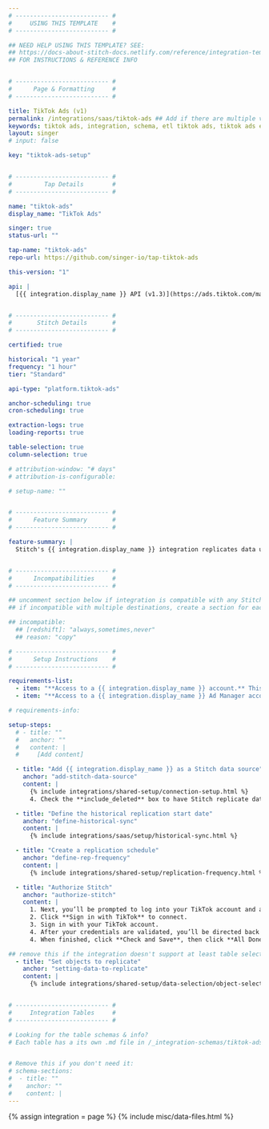 ```yaml
---
# -------------------------- #
#     USING THIS TEMPLATE    #
# -------------------------- #

## NEED HELP USING THIS TEMPLATE? SEE:
## https://docs-about-stitch-docs.netlify.com/reference/integration-templates/saas/
## FOR INSTRUCTIONS & REFERENCE INFO


# -------------------------- #
#      Page & Formatting     #
# -------------------------- #

title: TikTok Ads (v1)
permalink: /integrations/saas/tiktok-ads ## Add if there are multiple versions: /vVERSION
keywords: tiktok ads, integration, schema, etl tiktok ads, tiktok ads etl, tiktok ads schema
layout: singer
# input: false

key: "tiktok-ads-setup"


# -------------------------- #
#         Tap Details        #
# -------------------------- #

name: "tiktok-ads"
display_name: "TikTok Ads"

singer: true
status-url: ""

tap-name: "tiktok-ads"
repo-url: https://github.com/singer-io/tap-tiktok-ads

this-version: "1"

api: |
  [{{ integration.display_name }} API (v1.3)](https://ads.tiktok.com/marketing_api/docs){:target="new"}


# -------------------------- #
#       Stitch Details       #
# -------------------------- #

certified: true 

historical: "1 year"
frequency: "1 hour"
tier: "Standard"

api-type: "platform.tiktok-ads"

anchor-scheduling: true
cron-scheduling: true

extraction-logs: true
loading-reports: true

table-selection: true
column-selection: true

# attribution-window: "# days"
# attribution-is-configurable: 

# setup-name: ""


# -------------------------- #
#      Feature Summary       #
# -------------------------- #

feature-summary: |
  Stitch's {{ integration.display_name }} integration replicates data using the {{ integration.api | flatify | strip }}. Refer to the [Schema](#schema) section for a list of objects available for replication.


# -------------------------- #
#      Incompatibilities     #
# -------------------------- #

## uncomment section below if integration is compatible with any Stitch destinations
## if incompatible with multiple destinations, create a section for each destination

## incompatible:
  ## [redshift]: "always,sometimes,never"
  ## reason: "copy" 

# -------------------------- #
#      Setup Instructions    #
# -------------------------- #

requirements-list:
  - item: "**Access to a {{ integration.display_name }} account.** This is necessary to login to the Ad Manager account."
  - item: "**Access to a {{ integration.display_name }} Ad Manager account.** Verify that you have access to use the Ad accounts you want to replicate data from. This is necessary to connect to Stitch."

# requirements-info:

setup-steps:
  # - title: ""
  #   anchor: ""
  #   content: |
  #     [Add content]

  - title: "Add {{ integration.display_name }} as a Stitch data source"
    anchor: "add-stitch-data-source"
    content: |
      {% include integrations/shared-setup/connection-setup.html %}
      4. Check the **include_deleted** box to have Stitch replicate data from deleted campaigns, ads, and adgroups.

  - title: "Define the historical replication start date"
    anchor: "define-historical-sync"
    content: |
      {% include integrations/saas/setup/historical-sync.html %}

  - title: "Create a replication schedule"
    anchor: "define-rep-frequency"
    content: |
      {% include integrations/shared-setup/replication-frequency.html %}

  - title: "Authorize Stitch"
    anchor: "authorize-stitch"
    content: |
      1. Next, you’ll be prompted to log into your TikTok account and approve Stitch’s access to your {{ integration.display_name }} data. **Note that we will only ever read your data.**
      2. Click **Sign in with TikTok** to connect.
      3. Sign in with your TikTok account.
      4. After your credentials are validated, you’ll be directed back to Stitch and prompted to select the {{ integration.display_name }} accounts you want to for which you want to run extractions.
      4. When finished, click **Check and Save**, then click **All Done**.

## remove this if the integration doesn't support at least table selection
  - title: "Set objects to replicate"
    anchor: "setting-data-to-replicate"
    content: |
      {% include integrations/shared-setup/data-selection/object-selection.html %} 


# -------------------------- #
#     Integration Tables     #
# -------------------------- #

# Looking for the table schemas & info?
# Each table has a its own .md file in /_integration-schemas/tiktok-ads


# Remove this if you don't need it:
# schema-sections:
#  - title: ""
#    anchor: ""
#    content: |
---
```

{% assign integration = page %}
{% include misc/data-files.html %}